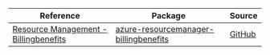 | Reference | Package | Source |
|---|---|---|
|[Resource Management - Billingbenefits](resourcemanager-billingbenefits-readme.md)|[azure-resourcemanager-billingbenefits](https://repo1.maven.org/maven2/com/azure/resourcemanager/azure-resourcemanager-billingbenefits)|[GitHub](https://github.com/Azure/azure-sdk-for-java/blob/main/sdk/billingbenefits/azure-resourcemanager-billingbenefits)|
